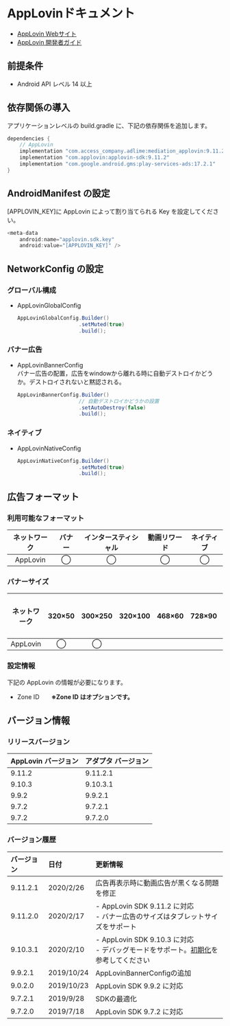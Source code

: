 # AppLovinドキュメント
- [AppLovin Webサイト](https://dash.applovin.com/)
- [AppLovin 開発者ガイド](https://dash.applovin.com/docs/integration#androidIntegration)

## 前提条件
- Android API レベル 14 以上

## 依存関係の導入
アプリケーションレベルの build.gradle に、下記の依存関係を追加します。

```java
dependencies {
    // AppLovin
    implementation "com.access_company.adlime:mediation_applovin:9.11.2.1"
    implementation "com.applovin:applovin-sdk:9.11.2"
    implementation "com.google.android.gms:play-services-ads:17.2.1"
}
``` 

## AndroidManifest の設定
[APPLOVIN_KEY]に AppLovin によって割り当てられる Key を設定してください。
```java
<meta-data
    android:name="applovin.sdk.key"
    android:value="[APPLOVIN_KEY]" />
```

## NetworkConfig の設定

### グローバル構成
- AppLovinGlobalConfig

    ```java
    AppLovinGlobalConfig.Builder()
                        .setMuted(true)
                        .build();
    ```

### バナー広告
- AppLovinBannerConfig<br>
バナー広告の配置，広告をwindowから離れる時に自動デストロイかどうか。デストロイされないと黙認される。

    ```java
    AppLovinBannerConfig.Builder()
                        // 自動デストロイかどうかの設置
                        .setAutoDestroy(false)
                        .build();
    ```

### ネイティブ
- AppLovinNativeConfig

    ```java
    AppLovinNativeConfig.Builder()
                        .setMuted(true)
                        .build();
    ```

## 広告フォーマット

### 利用可能なフォーマット

|ネットワーク|バナー|インタースティシャル|動画リワード|ネイティブ|
|:------: |:---:|:----------:|:------:|:----:|
| AppLovin |◯    |◯          |◯      |◯    |

### バナーサイズ
|ネットワーク   |320×50   |300×250   |320×100   |468×60   |728×90   |スマート   |
| :------: | :------: | :--------: | :-------: | :------: | :------: | :-------: |
|  AppLovin  |◯     |◯        |        |      |       |        |

### 設定情報
下記の AppLovin の情報が必要になります。  
- Zone ID&emsp;&emsp;**※Zone ID はオプションです。**

## バージョン情報

### リリースバージョン
| AppLovin バージョン | アダプタ バージョン|
|:-----------------|:----------------|
|9.11.2            |9.11.2.1         |
|9.10.3            |9.10.3.1         |
|9.9.2             |9.9.2.1          |
|9.7.2             |9.7.2.1          |
|9.7.2             |9.7.2.0          |

### バージョン履歴
| バージョン | 日付      | 更新情報                      |
|:---------|:----------|:----------------------------|
|9.11.2.1  |2020/2/26  | 広告再表示時に動画広告が黒くなる問題を修正 |
|9.11.2.0  |2020/2/17  | - AppLovin SDK 9.11.2 に対応<br>- バナー広告のサイズはタブレットサイズをサポート |
|9.10.3.1  |2020/2/10  | - AppLovin SDK 9.10.3 に対応<br>- デバッグモードをサポート。[初期化](./init.md)を参考してください |
|9.9.2.1   |2019/10/24 | AppLovinBannerConfigの追加|
|9.0.2.0   |2019/10/23 | AppLovin SDK 9.9.2 に対応|
|9.7.2.1   |2019/9/28  | SDKの最適化  |
|9.7.2.0   |2019/7/18  | AppLovin SDK 9.7.2 に対応|
